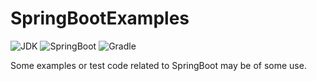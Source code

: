 # SpringBootExamples

![JDK](https://img.shields.io/badge/JDK-21-red?)
![SpringBoot](https://img.shields.io/badge/Spring%20Boot-3.2.3-blue?logo=spring-boot&logoColor=white)
![Gradle](https://img.shields.io/badge/Gradle-8.5-40c4ff?logo=gradle&logoColor=white)

Some examples or test code related to SpringBoot may be of some use.